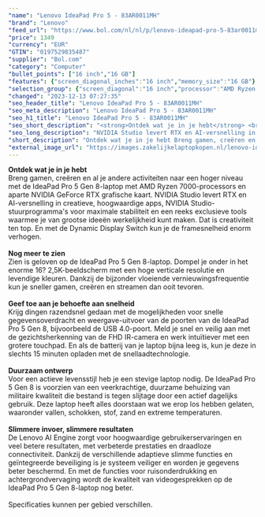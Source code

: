 ```yaml
---
"name": "Lenovo IdeaPad Pro 5 - 83AR0011MH"
"brand": "Lenovo"
"feed_url": "https://www.bol.com/nl/nl/p/lenovo-ideapad-pro-5-83ar0011mh/9300000156378324"
"price": 1349
"currency": "EUR"
"GTIN": "0197529835487"
"supplier": "Bol.com"
"category": "Computer"
"bullet_points": ["16 inch","16 GB"]
"features": {"screen_diagonal_inches":"16 inch","memory_size":"16 GB"}
"selection_group": {"screen_diagonal":"16 inch","processor":"AMD Ryzen 7","changed_price_past_3_days":false,"product_family":"Ideapad"}
"changed": "2023-12-13 07:27:35"
"seo_header_title": "Lenovo IdeaPad Pro 5 - 83AR0011MH"
"seo_meta_description": "Lenovo IdeaPad Pro 5 - 83AR0011MH"
"seo_h1_title": "Lenovo IdeaPad Pro 5 - 83AR0011MH"
"seo_short_description": "<strong>Ontdek wat je in je hebt</strong> <br />Breng gamen, creëren en al je andere activiteiten naar een hoger niveau met de IdeaPad Pro 5 Gen 8-laptop met AMD Ryzen 7000-processors en aparte NVIDIA GeForce RTX grafische kaart."
"seo_long_description": "NVIDIA Studio levert RTX en AI-versnelling in creatieve, hoogwaardige apps, NVIDIA Studio-stuurprogramma's voor maximale stabiliteit en een reeks exclusieve tools waarmee je van grootse ideeën werkelijkheid kunt maken. Dat is creativiteit ten top. En met de Dynamic Display Switch kun je de framesnelheid enorm verhogen. <br /> <br /> <strong>Nog meer te zien</strong> <br />Zien is geloven op de IdeaPad Pro 5 Gen 8-laptop. Dompel je onder in het enorme 16? 2,5K-beeldscherm met een hoge verticale resolutie en levendige kleuren. Dankzij de bijzonder vloeiende vernieuwingsfrequentie kun je sneller gamen, creëren en streamen dan ooit tevoren. <br /> <br /> <strong>Geef toe aan je behoefte aan snelheid</strong> <br />Krijg dingen razendsnel gedaan met de mogelijkheden voor snelle gegevensoverdracht en weergave-uitvoer van de poorten van de IdeaPad Pro 5 Gen 8, bijvoorbeeld de USB 4. 0-poort. Meld je snel en veilig aan met de gezichtsherkenning van de FHD IR-camera en werk intuïtiever met een grotere touchpad. En als de batterij van je laptop bijna leeg is, kun je deze in slechts 15 minuten opladen met de snellaadtechnologie. <br /> <br /> <strong>Duurzaam ontwerp</strong> <br />Voor een actieve levensstijl heb je een stevige laptop nodig. De IdeaPad Pro 5 Gen 8 is voorzien van een veerkrachtige, duurzame behuizing van militaire kwaliteit die bestand is tegen slijtage door een actief dagelijks gebruik. Deze laptop heeft alles doorstaan wat we erop los hebben gelaten, waaronder vallen, schokken, stof, zand en extreme temperaturen. <br /> <br /> <strong>Slimmere invoer, slimmere resultaten</strong> <br />De Lenovo AI Engine zorgt voor hoogwaardige gebruikerservaringen en veel betere resultaten, met verbeterde prestaties en draadloze connectiviteit. Dankzij de verschillende adaptieve slimme functies en geïntegreerde beveiliging is je systeem veiliger en worden je gegevens beter beschermd. En met de functies voor ruisonderdrukking en achtergrondvervaging wordt de kwaliteit van videogesprekken op de IdeaPad Pro 5 Gen 8-laptop nog beter. <br /> <br />Specificaties kunnen per gebied verschillen. <br />"
"short_description": "Ontdek wat je in je hebt Breng gamen, creëren en al je andere activiteiten naar een hoger niveau met de IdeaPad Pro 5 Gen 8-laptop met AMD Ryzen 7000-processors en aparte NVIDIA GeForce RTX grafische kaart. NVIDIA Studio levert RTX en AI-versnelling in creatieve, hoogwaardige apps, NVIDIA Studio-stuurprogramma's voor maximale stabiliteit en een reeks exclusieve tools waarmee je van grootse ideeën werkelijkheid kunt maken. Dat is creativiteit ten top. En met de Dynamic Display Switch kun je de framesnelheid enorm verhogen. Nog meer te zien Zien is geloven op de IdeaPad Pro 5 Gen 8-laptop. Dompel je onder in het enorme 16? 2,5K-beeldscherm met een hoge verticale resolutie en levendige kleuren. Dankzij de bijzonder vloeiende vernieuwingsfrequentie kun je sneller gamen, creëren en streamen dan ooit tevoren. Geef toe aan je behoefte aan snelheid Krijg dingen razendsnel gedaan met de mogelijkheden voor snelle gegevensoverdracht en weergave-uitvoer van de poorten van de IdeaPad Pro 5 Gen 8, bijvoorbeeld de USB 4.0-poort. Meld je snel en veilig aan met de gezichtsherkenning van de FHD IR-camera en werk intuïtiever met een grotere touchpad. En als de batterij van je laptop bijna leeg is, kun je deze in slechts 15 minuten opladen met de snellaadtechnologie. Duurzaam ontwerp Voor een actieve levensstijl heb je een stevige laptop nodig. De IdeaPad Pro 5 Gen 8 is voorzien van een veerkrachtige, duurzame behuizing van militaire kwaliteit die bestand is tegen slijtage door een actief dagelijks gebruik. Deze laptop heeft alles doorstaan wat we erop los hebben gelaten, waaronder vallen, schokken, stof, zand en extreme temperaturen. Slimmere invoer, slimmere resultaten De Lenovo AI Engine zorgt voor hoogwaardige gebruikerservaringen en veel betere resultaten, met verbeterde prestaties en draadloze connectiviteit. Dankzij de verschillende adaptieve slimme functies en geïntegreerde beveiliging is je systeem veiliger en worden je gegevens beter beschermd. En met de functies voor ruisonderdrukking en achtergrondvervaging wordt de kwaliteit van videogesprekken op de IdeaPad Pro 5 Gen 8-laptop nog beter. Specificaties kunnen per gebied verschillen."
"external_image_url": "https://images.zakelijkelaptopkopen.nl/lenovo-ideapad-pro-5-83ar0011mh.webp"
---
```


<strong>Ontdek wat je in je hebt</strong> <br />Breng gamen, creëren en al je andere activiteiten naar een hoger niveau met de IdeaPad Pro 5 Gen 8-laptop met AMD Ryzen 7000-processors en aparte NVIDIA GeForce RTX grafische kaart. NVIDIA Studio levert RTX en AI-versnelling in creatieve, hoogwaardige apps, NVIDIA Studio-stuurprogramma's voor maximale stabiliteit en een reeks exclusieve tools waarmee je van grootse ideeën werkelijkheid kunt maken. Dat is creativiteit ten top. En met de Dynamic Display Switch kun je de framesnelheid enorm verhogen. <br /> <br /> <strong>Nog meer te zien</strong> <br />Zien is geloven op de IdeaPad Pro 5 Gen 8-laptop. Dompel je onder in het enorme 16? 2,5K-beeldscherm met een hoge verticale resolutie en levendige kleuren. Dankzij de bijzonder vloeiende vernieuwingsfrequentie kun je sneller gamen, creëren en streamen dan ooit tevoren. <br /> <br /> <strong>Geef toe aan je behoefte aan snelheid</strong> <br />Krijg dingen razendsnel gedaan met de mogelijkheden voor snelle gegevensoverdracht en weergave-uitvoer van de poorten van de IdeaPad Pro 5 Gen 8, bijvoorbeeld de USB 4.0-poort. Meld je snel en veilig aan met de gezichtsherkenning van de FHD IR-camera en werk intuïtiever met een grotere touchpad. En als de batterij van je laptop bijna leeg is, kun je deze in slechts 15 minuten opladen met de snellaadtechnologie. <br /> <br /> <strong>Duurzaam ontwerp</strong> <br />Voor een actieve levensstijl heb je een stevige laptop nodig. De IdeaPad Pro 5 Gen 8 is voorzien van een veerkrachtige, duurzame behuizing van militaire kwaliteit die bestand is tegen slijtage door een actief dagelijks gebruik. Deze laptop heeft alles doorstaan wat we erop los hebben gelaten, waaronder vallen, schokken, stof, zand en extreme temperaturen. <br /> <br /> <strong>Slimmere invoer, slimmere resultaten</strong> <br />De Lenovo AI Engine zorgt voor hoogwaardige gebruikerservaringen en veel betere resultaten, met verbeterde prestaties en draadloze connectiviteit. Dankzij de verschillende adaptieve slimme functies en geïntegreerde beveiliging is je systeem veiliger en worden je gegevens beter beschermd. En met de functies voor ruisonderdrukking en achtergrondvervaging wordt de kwaliteit van videogesprekken op de IdeaPad Pro 5 Gen 8-laptop nog beter. <br /> <br />Specificaties kunnen per gebied verschillen. <br />